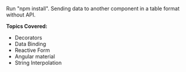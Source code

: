 Run "npm install". Sending data to another component in a table format without API.

**Topics Covered:**
- Decorators
- Data Binding
- Reactive Form
- Angular material
- String Interpolation
